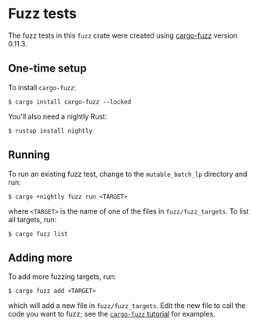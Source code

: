 # Fuzz tests

The fuzz tests in this `fuzz` crate were created using [cargo-fuzz] version 0.11.3.

[cargo-fuzz]: https://rust-fuzz.github.io/book/introduction.html

## One-time setup

To install `cargo-fuzz`:

```
$ cargo install cargo-fuzz --locked
```

You'll also need a nightly Rust:

```
$ rustup install nightly
```

## Running

To run an existing fuzz test, change to the `mutable_batch_lp` directory and run:

```
$ cargo +nightly fuzz run <TARGET>
```

where `<TARGET>` is the name of one of the files in `fuzz/fuzz_targets`. To list all targets, run:

```
$ cargo fuzz list
```

## Adding more

To add more fuzzing targets, run:

```
$ cargo fuzz add <TARGET>
```

which will add a new file in `fuzz/fuzz_targets`. Edit the new file to call the code you want to
fuzz; see the [`cargo-fuzz` tutorial] for examples.

[`cargo-fuzz` tutorial]: https://rust-fuzz.github.io/book/cargo-fuzz/tutorial.html
